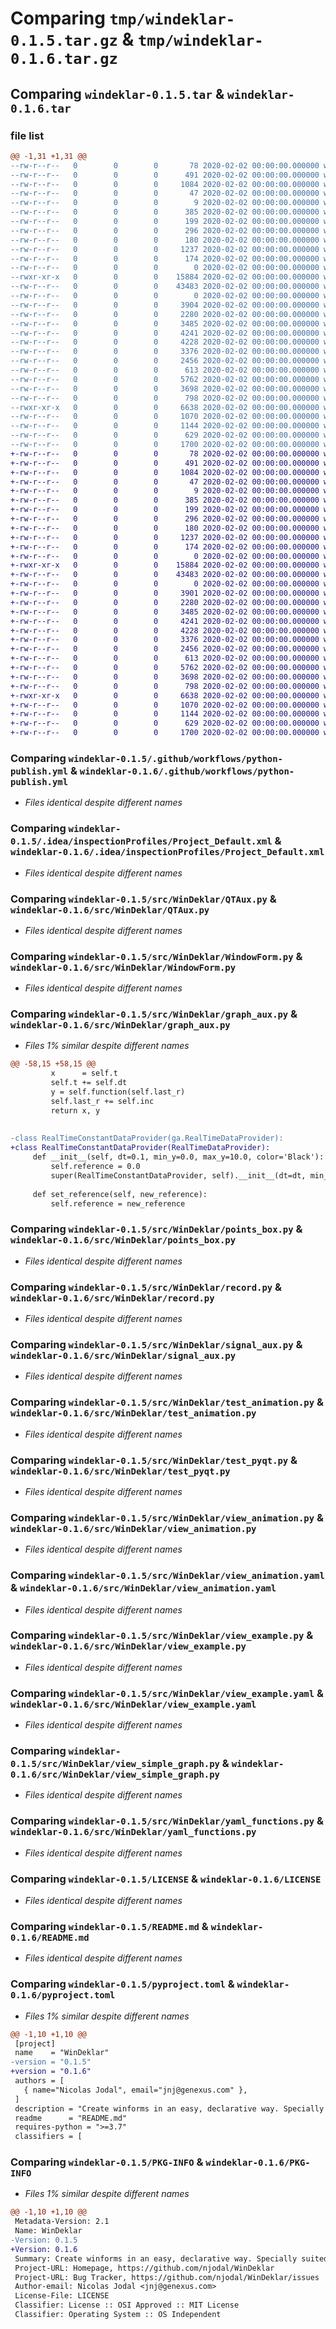 # Comparing `tmp/windeklar-0.1.5.tar.gz` & `tmp/windeklar-0.1.6.tar.gz`

## Comparing `windeklar-0.1.5.tar` & `windeklar-0.1.6.tar`

### file list

```diff
@@ -1,31 +1,31 @@
--rw-r--r--   0        0        0       78 2020-02-02 00:00:00.000000 windeklar-0.1.5/requirements.txt
--rw-r--r--   0        0        0      491 2020-02-02 00:00:00.000000 windeklar-0.1.5/setup.py
--rw-r--r--   0        0        0     1084 2020-02-02 00:00:00.000000 windeklar-0.1.5/.github/workflows/python-publish.yml
--rw-r--r--   0        0        0       47 2020-02-02 00:00:00.000000 windeklar-0.1.5/.idea/.gitignore
--rw-r--r--   0        0        0        9 2020-02-02 00:00:00.000000 windeklar-0.1.5/.idea/.name
--rw-r--r--   0        0        0      385 2020-02-02 00:00:00.000000 windeklar-0.1.5/.idea/WinDeklar.iml
--rw-r--r--   0        0        0      199 2020-02-02 00:00:00.000000 windeklar-0.1.5/.idea/misc.xml
--rw-r--r--   0        0        0      296 2020-02-02 00:00:00.000000 windeklar-0.1.5/.idea/modules.xml
--rw-r--r--   0        0        0      180 2020-02-02 00:00:00.000000 windeklar-0.1.5/.idea/vcs.xml
--rw-r--r--   0        0        0     1237 2020-02-02 00:00:00.000000 windeklar-0.1.5/.idea/inspectionProfiles/Project_Default.xml
--rw-r--r--   0        0        0      174 2020-02-02 00:00:00.000000 windeklar-0.1.5/.idea/inspectionProfiles/profiles_settings.xml
--rw-r--r--   0        0        0        0 2020-02-02 00:00:00.000000 windeklar-0.1.5/src/__init__.py
--rwxr-xr-x   0        0        0    15884 2020-02-02 00:00:00.000000 windeklar-0.1.5/src/WinDeklar/QTAux.py
--rw-r--r--   0        0        0    43483 2020-02-02 00:00:00.000000 windeklar-0.1.5/src/WinDeklar/WindowForm.py
--rw-r--r--   0        0        0        0 2020-02-02 00:00:00.000000 windeklar-0.1.5/src/WinDeklar/__init__.py
--rw-r--r--   0        0        0     3904 2020-02-02 00:00:00.000000 windeklar-0.1.5/src/WinDeklar/graph_aux.py
--rw-r--r--   0        0        0     2280 2020-02-02 00:00:00.000000 windeklar-0.1.5/src/WinDeklar/points_box.py
--rw-r--r--   0        0        0     3485 2020-02-02 00:00:00.000000 windeklar-0.1.5/src/WinDeklar/record.py
--rw-r--r--   0        0        0     4241 2020-02-02 00:00:00.000000 windeklar-0.1.5/src/WinDeklar/signal_aux.py
--rw-r--r--   0        0        0     4228 2020-02-02 00:00:00.000000 windeklar-0.1.5/src/WinDeklar/test_animation.py
--rw-r--r--   0        0        0     3376 2020-02-02 00:00:00.000000 windeklar-0.1.5/src/WinDeklar/test_pyqt.py
--rw-r--r--   0        0        0     2456 2020-02-02 00:00:00.000000 windeklar-0.1.5/src/WinDeklar/view_animation.py
--rw-r--r--   0        0        0      613 2020-02-02 00:00:00.000000 windeklar-0.1.5/src/WinDeklar/view_animation.yaml
--rw-r--r--   0        0        0     5762 2020-02-02 00:00:00.000000 windeklar-0.1.5/src/WinDeklar/view_example.py
--rw-r--r--   0        0        0     3698 2020-02-02 00:00:00.000000 windeklar-0.1.5/src/WinDeklar/view_example.yaml
--rw-r--r--   0        0        0      798 2020-02-02 00:00:00.000000 windeklar-0.1.5/src/WinDeklar/view_simple_graph.py
--rwxr-xr-x   0        0        0     6638 2020-02-02 00:00:00.000000 windeklar-0.1.5/src/WinDeklar/yaml_functions.py
--rw-r--r--   0        0        0     1070 2020-02-02 00:00:00.000000 windeklar-0.1.5/LICENSE
--rw-r--r--   0        0        0     1144 2020-02-02 00:00:00.000000 windeklar-0.1.5/README.md
--rw-r--r--   0        0        0      629 2020-02-02 00:00:00.000000 windeklar-0.1.5/pyproject.toml
--rw-r--r--   0        0        0     1700 2020-02-02 00:00:00.000000 windeklar-0.1.5/PKG-INFO
+-rw-r--r--   0        0        0       78 2020-02-02 00:00:00.000000 windeklar-0.1.6/requirements.txt
+-rw-r--r--   0        0        0      491 2020-02-02 00:00:00.000000 windeklar-0.1.6/setup.py
+-rw-r--r--   0        0        0     1084 2020-02-02 00:00:00.000000 windeklar-0.1.6/.github/workflows/python-publish.yml
+-rw-r--r--   0        0        0       47 2020-02-02 00:00:00.000000 windeklar-0.1.6/.idea/.gitignore
+-rw-r--r--   0        0        0        9 2020-02-02 00:00:00.000000 windeklar-0.1.6/.idea/.name
+-rw-r--r--   0        0        0      385 2020-02-02 00:00:00.000000 windeklar-0.1.6/.idea/WinDeklar.iml
+-rw-r--r--   0        0        0      199 2020-02-02 00:00:00.000000 windeklar-0.1.6/.idea/misc.xml
+-rw-r--r--   0        0        0      296 2020-02-02 00:00:00.000000 windeklar-0.1.6/.idea/modules.xml
+-rw-r--r--   0        0        0      180 2020-02-02 00:00:00.000000 windeklar-0.1.6/.idea/vcs.xml
+-rw-r--r--   0        0        0     1237 2020-02-02 00:00:00.000000 windeklar-0.1.6/.idea/inspectionProfiles/Project_Default.xml
+-rw-r--r--   0        0        0      174 2020-02-02 00:00:00.000000 windeklar-0.1.6/.idea/inspectionProfiles/profiles_settings.xml
+-rw-r--r--   0        0        0        0 2020-02-02 00:00:00.000000 windeklar-0.1.6/src/__init__.py
+-rwxr-xr-x   0        0        0    15884 2020-02-02 00:00:00.000000 windeklar-0.1.6/src/WinDeklar/QTAux.py
+-rw-r--r--   0        0        0    43483 2020-02-02 00:00:00.000000 windeklar-0.1.6/src/WinDeklar/WindowForm.py
+-rw-r--r--   0        0        0        0 2020-02-02 00:00:00.000000 windeklar-0.1.6/src/WinDeklar/__init__.py
+-rw-r--r--   0        0        0     3901 2020-02-02 00:00:00.000000 windeklar-0.1.6/src/WinDeklar/graph_aux.py
+-rw-r--r--   0        0        0     2280 2020-02-02 00:00:00.000000 windeklar-0.1.6/src/WinDeklar/points_box.py
+-rw-r--r--   0        0        0     3485 2020-02-02 00:00:00.000000 windeklar-0.1.6/src/WinDeklar/record.py
+-rw-r--r--   0        0        0     4241 2020-02-02 00:00:00.000000 windeklar-0.1.6/src/WinDeklar/signal_aux.py
+-rw-r--r--   0        0        0     4228 2020-02-02 00:00:00.000000 windeklar-0.1.6/src/WinDeklar/test_animation.py
+-rw-r--r--   0        0        0     3376 2020-02-02 00:00:00.000000 windeklar-0.1.6/src/WinDeklar/test_pyqt.py
+-rw-r--r--   0        0        0     2456 2020-02-02 00:00:00.000000 windeklar-0.1.6/src/WinDeklar/view_animation.py
+-rw-r--r--   0        0        0      613 2020-02-02 00:00:00.000000 windeklar-0.1.6/src/WinDeklar/view_animation.yaml
+-rw-r--r--   0        0        0     5762 2020-02-02 00:00:00.000000 windeklar-0.1.6/src/WinDeklar/view_example.py
+-rw-r--r--   0        0        0     3698 2020-02-02 00:00:00.000000 windeklar-0.1.6/src/WinDeklar/view_example.yaml
+-rw-r--r--   0        0        0      798 2020-02-02 00:00:00.000000 windeklar-0.1.6/src/WinDeklar/view_simple_graph.py
+-rwxr-xr-x   0        0        0     6638 2020-02-02 00:00:00.000000 windeklar-0.1.6/src/WinDeklar/yaml_functions.py
+-rw-r--r--   0        0        0     1070 2020-02-02 00:00:00.000000 windeklar-0.1.6/LICENSE
+-rw-r--r--   0        0        0     1144 2020-02-02 00:00:00.000000 windeklar-0.1.6/README.md
+-rw-r--r--   0        0        0      629 2020-02-02 00:00:00.000000 windeklar-0.1.6/pyproject.toml
+-rw-r--r--   0        0        0     1700 2020-02-02 00:00:00.000000 windeklar-0.1.6/PKG-INFO
```

### Comparing `windeklar-0.1.5/.github/workflows/python-publish.yml` & `windeklar-0.1.6/.github/workflows/python-publish.yml`

 * *Files identical despite different names*

### Comparing `windeklar-0.1.5/.idea/inspectionProfiles/Project_Default.xml` & `windeklar-0.1.6/.idea/inspectionProfiles/Project_Default.xml`

 * *Files identical despite different names*

### Comparing `windeklar-0.1.5/src/WinDeklar/QTAux.py` & `windeklar-0.1.6/src/WinDeklar/QTAux.py`

 * *Files identical despite different names*

### Comparing `windeklar-0.1.5/src/WinDeklar/WindowForm.py` & `windeklar-0.1.6/src/WinDeklar/WindowForm.py`

 * *Files identical despite different names*

### Comparing `windeklar-0.1.5/src/WinDeklar/graph_aux.py` & `windeklar-0.1.6/src/WinDeklar/graph_aux.py`

 * *Files 1% similar despite different names*

```diff
@@ -58,15 +58,15 @@
         x      = self.t
         self.t += self.dt
         y = self.function(self.last_r)
         self.last_r += self.inc
         return x, y
 
 
-class RealTimeConstantDataProvider(ga.RealTimeDataProvider):
+class RealTimeConstantDataProvider(RealTimeDataProvider):
     def __init__(self, dt=0.1, min_y=0.0, max_y=10.0, color='Black'):
         self.reference = 0.0
         super(RealTimeConstantDataProvider, self).__init__(dt=dt, min_y=min_y, max_y=max_y, color=color)
 
     def set_reference(self, new_reference):
         self.reference = new_reference
```

### Comparing `windeklar-0.1.5/src/WinDeklar/points_box.py` & `windeklar-0.1.6/src/WinDeklar/points_box.py`

 * *Files identical despite different names*

### Comparing `windeklar-0.1.5/src/WinDeklar/record.py` & `windeklar-0.1.6/src/WinDeklar/record.py`

 * *Files identical despite different names*

### Comparing `windeklar-0.1.5/src/WinDeklar/signal_aux.py` & `windeklar-0.1.6/src/WinDeklar/signal_aux.py`

 * *Files identical despite different names*

### Comparing `windeklar-0.1.5/src/WinDeklar/test_animation.py` & `windeklar-0.1.6/src/WinDeklar/test_animation.py`

 * *Files identical despite different names*

### Comparing `windeklar-0.1.5/src/WinDeklar/test_pyqt.py` & `windeklar-0.1.6/src/WinDeklar/test_pyqt.py`

 * *Files identical despite different names*

### Comparing `windeklar-0.1.5/src/WinDeklar/view_animation.py` & `windeklar-0.1.6/src/WinDeklar/view_animation.py`

 * *Files identical despite different names*

### Comparing `windeklar-0.1.5/src/WinDeklar/view_animation.yaml` & `windeklar-0.1.6/src/WinDeklar/view_animation.yaml`

 * *Files identical despite different names*

### Comparing `windeklar-0.1.5/src/WinDeklar/view_example.py` & `windeklar-0.1.6/src/WinDeklar/view_example.py`

 * *Files identical despite different names*

### Comparing `windeklar-0.1.5/src/WinDeklar/view_example.yaml` & `windeklar-0.1.6/src/WinDeklar/view_example.yaml`

 * *Files identical despite different names*

### Comparing `windeklar-0.1.5/src/WinDeklar/view_simple_graph.py` & `windeklar-0.1.6/src/WinDeklar/view_simple_graph.py`

 * *Files identical despite different names*

### Comparing `windeklar-0.1.5/src/WinDeklar/yaml_functions.py` & `windeklar-0.1.6/src/WinDeklar/yaml_functions.py`

 * *Files identical despite different names*

### Comparing `windeklar-0.1.5/LICENSE` & `windeklar-0.1.6/LICENSE`

 * *Files identical despite different names*

### Comparing `windeklar-0.1.5/README.md` & `windeklar-0.1.6/README.md`

 * *Files identical despite different names*

### Comparing `windeklar-0.1.5/pyproject.toml` & `windeklar-0.1.6/pyproject.toml`

 * *Files 1% similar despite different names*

```diff
@@ -1,10 +1,10 @@
 [project]
 name    = "WinDeklar"
-version = "0.1.5"
+version = "0.1.6"
 authors = [
   { name="Nicolas Jodal", email="jnj@genexus.com" },
 ]
 description = "Create winforms in an easy, declarative way. Specially suited for Robotics applications"
 readme      = "README.md"
 requires-python = ">=3.7"
 classifiers = [
```

### Comparing `windeklar-0.1.5/PKG-INFO` & `windeklar-0.1.6/PKG-INFO`

 * *Files 1% similar despite different names*

```diff
@@ -1,10 +1,10 @@
 Metadata-Version: 2.1
 Name: WinDeklar
-Version: 0.1.5
+Version: 0.1.6
 Summary: Create winforms in an easy, declarative way. Specially suited for Robotics applications
 Project-URL: Homepage, https://github.com/njodal/WinDeklar
 Project-URL: Bug Tracker, https://github.com/njodal/WinDeklar/issues
 Author-email: Nicolas Jodal <jnj@genexus.com>
 License-File: LICENSE
 Classifier: License :: OSI Approved :: MIT License
 Classifier: Operating System :: OS Independent
```

